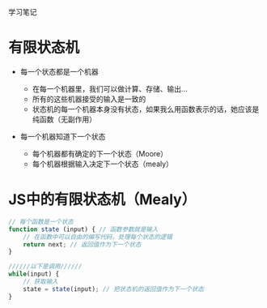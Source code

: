 学习笔记

# 有限状态机

- 每一个状态都是一个机器
    - 在每一个机器里，我们可以做计算、存储、输出...
    - 所有的这些机器接受的输入是一致的
    - 状态机的每一个机器本身没有状态，如果我么用函数表示的话，她应该是纯函数（无副作用）

- 每一个机器知道下一个状态
    - 每个机器都有确定的下一个状态（Moore）
    - 每个机器根据输入决定下一个状态（mealy）

# JS中的有限状态机（Mealy）

```js
// 每个函数是一个状态
function state (input) { // 函数参数就是输入
    // 在函数中可以自由的编写代码，处理每个状态的逻辑
    return next; // 返回值作为下一个状态
}

//////以下是调用//////
while(input) {
    // 获取输入
    state = state(input); // 把状态机的返回值作为下一个状态
}
```